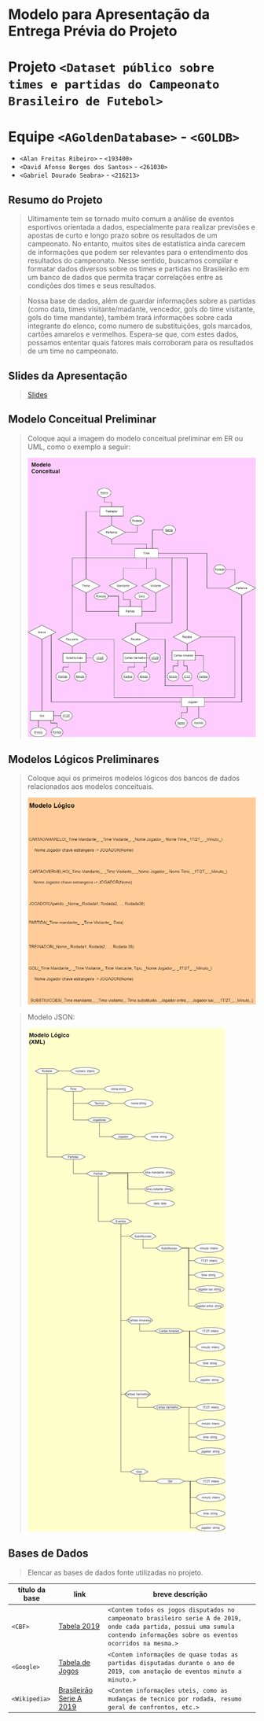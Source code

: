 # Modelo para Apresentação da Entrega Prévia do Projeto

# Projeto `<Dataset público sobre times e partidas do Campeonato Brasileiro de Futebol>`

# Equipe `<AGoldenDatabase>` - `<GOLDB>`
* `<Alan Freitas Ribeiro>` - `<193400>`
* `<David Afonso Borges dos Santos>` - `<261030>`
* `<Gabriel Dourado Seabra>` - `<216213>`

## Resumo do Projeto
> Ultimamente tem se tornado muito comum a análise de eventos esportivos orientada a dados, especialmente para realizar previsões e apostas de curto e longo prazo sobre os resultados de um campeonato. No entanto, muitos sites de estatística ainda carecem de informações que podem ser relevantes para o entendimento dos resultados do campeonato. Nesse sentido, buscamos compilar e formatar dados diversos sobre os times e partidas no Brasileirão em um banco de dados que permita traçar correlações entre as condições dos times e seus resultados.

> Nossa base de dados, além de guardar informações sobre as partidas (como data, times visitante/madante, vencedor, gols do time visitante, gols do time mandante), também trará informações sobre  cada integrante do elenco, como numero de substituições, gols marcados, cartões amarelos e vermelhos. Espera-se que, com estes dados, possamos ententar quais fatores mais corroboram para os resultados de um time no campeonato.

## Slides da Apresentação
> [Slides](https://github.com/AGoldenDatabase/TrabalhoFinal/blob/main/previa/assets/Aposta%20certa.pdf)

## Modelo Conceitual Preliminar

> Coloque aqui a imagem do modelo conceitual preliminar em ER ou UML, como o exemplo a seguir:
> 
> ![ER Taxi](assets/conceitual.png)

## Modelos Lógicos Preliminares

> Coloque aqui os primeiros modelos lógicos dos bancos de dados relacionados aos modelos conceituais.
> 
> ![Modelo Lógico](assets/logico.png)

> Modelo JSON:
> 
> ![Modelo JSON](assets/json.png)

## Bases de Dados
> Elencar as bases de dados fonte utilizadas no projeto.

título da base | link | breve descrição
----- | ----- | -----
`<CBF>` | [Tabela 2019](https://www.cbf.com.br/futebol-brasileiro/competicoes/campeonato-brasileiro-serie-a/2019) | `<Contem todos os jogos disputados no campeonato brasileiro serie A de 2019, onde cada partida, possui uma sumula contendo informações sobre os eventos ocorridos na mesma.>`
`<Google>` | [Tabela de Jogos](https://www.google.com/search?q=tabela+brasileir%C3%A3o+2019&oq=tabela&aqs=chrome.0.69i59j69i57j35i39j0i67i131i433l2j69i61l3.1206j0j4&sourceid=chrome&ie=UTF-8#sie=lg;/g/11fhwkn08h;2;/m/0fnk7q;mt;fp;1;;) | `<Contem informações de quase todas as partidas disputadas durante o ano de 2019, com anotação de eventos minuto a minuto.>` 
`<Wikipedia>` | [Brasileirão Serie A 2019](https://pt.wikipedia.org/wiki/Campeonato_Brasileiro_de_Futebol_de_2019_-_S%C3%A9rie_A) | `<Contem informações uteis, como as mudanças de tecnico por rodada, resumo geral de confrontos, etc.>`
